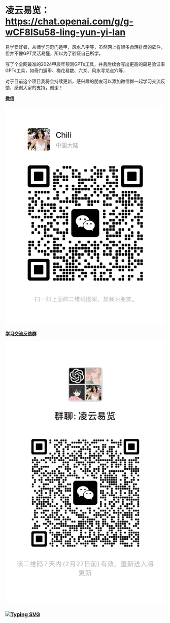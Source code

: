 # 凌云易览：https://chat.openai.com/g/g-wCF8ISu58-ling-yun-yi-lan

易学爱好者，从师学习奇门遁甲，风水八字等，虽然网上有很多命理排盘的软件，但并不像GPT灵活易懂，所以为了验证自己所学，

写了个全网最准的2024甲辰年预测GPTs工具，并且后续会写出更高的周易验证率GPTs工具，如奇门遁甲、梅花易数、六爻、风水寻龙点穴等，

对于目前这个项目我将会持续更新，感兴趣的朋友可以添加微信群一起学习交流反馈，感谢大家的支持，谢谢！

**[微信](https://github.com/Chiliovo/-/blob/main/chili.jpg?raw=true)**

![Chili](https://github.com/Chiliovo/-/blob/main/chili.jpg?raw=true)

**[学习交流反馈群](https://github.com/Chiliovo/-/blob/main/1.jpg?raw=true)**

![微信群](https://github.com/Chiliovo/-/blob/main/1.jpg?raw=true)

### [![Typing SVG](https://readme-typing-svg.demolab.com?font=Fira+Code&pause=50&color=7833F7&center=%E5%81%87&vCenter=%E5%81%87&repeat=%E7%9C%9F&random=%E5%81%87&width=435&lines=%E6%97%B6%E9%97%B4%E4%BC%9A%E6%98%AF%E6%9C%80%E5%A5%BD%E7%9A%84%E7%AD%94%E6%A1%88)](https://git.io/typing-svg)
